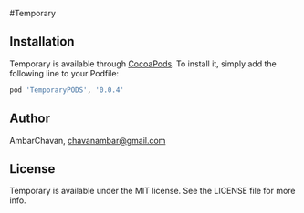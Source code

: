 #Temporary
## Installation

Temporary is available through [CocoaPods](https://cocoapods.org). To install
it, simply add the following line to your Podfile:

```ruby
pod 'TemporaryPODS', '0.0.4'
```

## Author

AmbarChavan, chavanambar@gmail.com

## License

Temporary is available under the MIT license. See the LICENSE file for more info.
